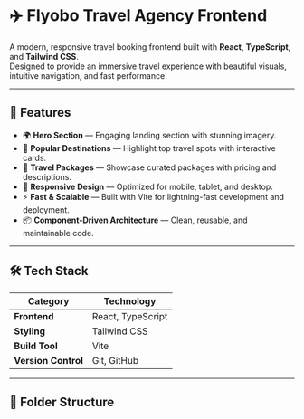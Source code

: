# ✈️ Flyobo Travel Agency Frontend

A modern, responsive travel booking frontend built with **React**, **TypeScript**, and **Tailwind CSS**.  
Designed to provide an immersive travel experience with beautiful visuals, intuitive navigation, and fast performance.

---

## 🚀 Features

- 🌍 **Hero Section** — Engaging landing section with stunning imagery.
- 🧳 **Popular Destinations** — Highlight top travel spots with interactive cards.
- 🧭 **Travel Packages** — Showcase curated packages with pricing and descriptions.
- 📱 **Responsive Design** — Optimized for mobile, tablet, and desktop.
- ⚡ **Fast & Scalable** — Built with Vite for lightning-fast development and deployment.
- 📦 **Component-Driven Architecture** — Clean, reusable, and maintainable code.

---

## 🛠️ Tech Stack

| Category    | Technology           |
|-------------|----------------------|
| **Frontend** | React, TypeScript   |
| **Styling** | Tailwind CSS         |
| **Build Tool** | Vite              |
| **Version Control** | Git, GitHub  |

---

## 📂 Folder Structure

